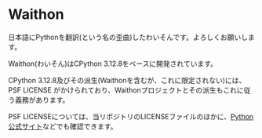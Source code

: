 # Waithon
日本語にPythonを翻訳(という名の歪曲)したわいそんです。よろしくお願いします。

Waithon(わいそん)はCPython 3.12.8をベースに開発されています。

CPython 3.12.8及びその派生(Waithonを含むが、これに限定されない)には、PSF LICENSE がかけられており、Waithonプロジェクトとその派生もこれに従う義務があります。

PSF LICENSEについては、当リポジトリのLICENSEファイルのほかに、<a href="https://docs.python.org/ja/3.12/license.html">Python公式サイト</a>などでも確認できます。
